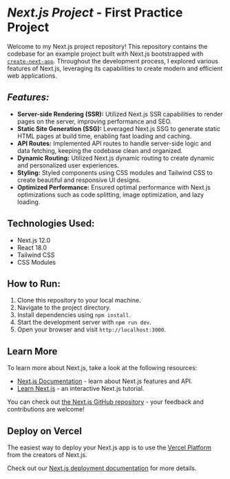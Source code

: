 # *__Next.js Project__* - First Practice Project

Welcome to my Next.js project repository! This repository contains the codebase for an example project built with Next.js bootstrapped with [`create-next-app`](https://github.com/vercel/next.js/tree/canary/packages/create-next-app). Throughout the development process, I explored various features of Next.js, leveraging its capabilities to create modern and efficient web applications.

## *Features:*
- **Server-side Rendering (SSR):** Utilized Next.js SSR capabilities to render pages on the server, improving performance and SEO.
- **Static Site Generation (SSG):** Leveraged Next.js SSG to generate static HTML pages at build time, enabling fast loading and caching.
- **API Routes:** Implemented API routes to handle server-side logic and data fetching, keeping the codebase clean and organized.
- **Dynamic Routing:** Utilized Next.js dynamic routing to create dynamic and personalized user experiences.
- **Styling:** Styled components using CSS modules and Tailwind CSS to create beautiful and responsive UI designs.
- **Optimized Performance:** Ensured optimal performance with Next.js optimizations such as code splitting, image optimization, and lazy loading.

## Technologies Used:
- Next.js 12.0
- React 18.0
- Tailwind CSS
- CSS Modules
  
## How to Run:
1. Clone this repository to your local machine.
2. Navigate to the project directory.
3. Install dependencies using `npm install`.
4. Start the development server with `npm run dev`.
5. Open your browser and visit `http://localhost:3000`.


## Learn More

To learn more about Next.js, take a look at the following resources:

- [Next.js Documentation](https://nextjs.org/docs) - learn about Next.js features and API.
- [Learn Next.js](https://nextjs.org/learn) - an interactive Next.js tutorial.

You can check out [the Next.js GitHub repository](https://github.com/vercel/next.js/) - your feedback and contributions are welcome!

## Deploy on Vercel

The easiest way to deploy your Next.js app is to use the [Vercel Platform](https://vercel.com/new?utm_medium=default-template&filter=next.js&utm_source=create-next-app&utm_campaign=create-next-app-readme) from the creators of Next.js.

Check out our [Next.js deployment documentation](https://nextjs.org/docs/deployment) for more details.
